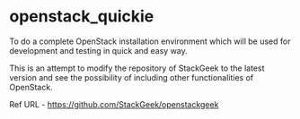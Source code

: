 # openstack_quickie
To do a complete OpenStack installation environment which will be used for development and testing in quick and easy way.

This is an attempt to modify the repository of StackGeek to the latest version and see the possibility of including other functionalities of OpenStack.

Ref URL - https://github.com/StackGeek/openstackgeek
